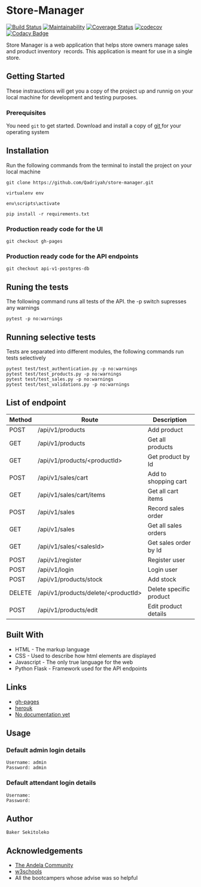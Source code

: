 # Store-Manager

[![Build Status](https://travis-ci.org/Qadriyah/store-manager.svg?branch=api-v1-postgres-db)](https://travis-ci.org/Qadriyah/store-manager) [![Maintainability](https://api.codeclimate.com/v1/badges/40a62aea724af677d9cb/maintainability)](https://codeclimate.com/github/Qadriyah/store-manager/maintainability) [![Coverage Status](https://coveralls.io/repos/github/Qadriyah/store-manager/badge.svg?branch=api-v1-postgres-db)](https://coveralls.io/github/Qadriyah/store-manager?branch=api-v1-postgres-db) [![codecov](https://codecov.io/gh/Qadriyah/store-manager/branch/api-v1-postgres-db/graph/badge.svg)](https://codecov.io/gh/Qadriyah/store-manager) [![Codacy Badge](https://api.codacy.com/project/badge/Grade/56edd9b9630a4b3ba39e22e5a9bd425e)](https://www.codacy.com/app/Qadriyah/store-manager?utm_source=github.com&utm_medium=referral&utm_content=Qadriyah/store-manager&utm_campaign=Badge_Grade_Dashboard)

Store Manager is a web application that helps store owners manage sales and product inventory  records. This application is meant for use in a single store.

## Getting Started

These instrauctions will get you a copy of the project up and runnig on your local machine for development and testing purposes.

### Prerequisites

You need `git` to get started.
Download and install a copy of [ git ](https://git-scm.com/downloads) for your operating system

## Installation

Run the following commands from the terminal to install the project on your local machine

```
git clone https://github.com/Qadriyah/store-manager.git

virtualenv env

env\scripts\activate

pip install -r requirements.txt
```

### Production ready code for the UI

```
git checkout gh-pages
```

### Production ready code for the API endpoints

```
git checkout api-v1-postgres-db
```

## Runing the tests

The following command runs all tests of the API. the -p switch supresses any warnings

```
pytest -p no:warnings
```

## Running selective tests

Tests are separated into different modules, the following commands run tests selectively

```
pytest test/test_authentication.py -p no:warnings
pytest test/test_products.py -p no:warnings
pytest test/test_sales.py -p no:warnings
pytest test/test_validations.py -p no:warnings
```

## List of endpoint

| Method | Route                                     | Description             |
| ------ | ----------------------------------------- | ----------------------- |
| POST   | /api/v1/products                          | Add product             |
| GET    | /api/v1/products                          | Get all products        |
| GET    | /api/v1/products/&lt;productId&gt;        | Get product by Id       |
| POST   | /api/v1/sales/cart                        | Add to shopping cart    |
| GET    | /api/v1/sales/cart/items                  | Get all cart items      |
| POST   | /api/v1/sales                             | Record sales order      |
| GET    | /api/v1/sales                             | Get all sales orders    |
| GET    | /api/v1/sales/&lt;salesId&gt;             | Get sales order by Id   |
| POST   | /api/v1/register                          | Register user           |
| POST   | /api/v1/login                             | Login user              |
| POST   | /api/v1/products/stock                    | Add stock               |
| DELETE | /api/v1/products/delete/&lt;productId&gt; | Delete specific product |
| POST   | /api/v1/products/edit                     | Edit product details    |

## Built With

- HTML - The markup language
- CSS - Used to describe how html elements are displayed
- Javascript - The only true language for the web
- Python Flask - Framework used for the API endpoints

## Links

- [gh-pages](https://qadriyah.github.io/store-manager/UI/)
- [herouk](https://pos-api-v1.herokuapp.com)
- [No documentation yet]()

## Usage

### Default admin login details

```
Username: admin
Password: admin
```

### Default attendant login details

```
Username:
Password:
```

## Author

```
Baker Sekitoleko
```

## Acknowledgements

- [The Andela Community](https://andela.com/)
- [w3schools](https://www.w3schools.com/css/css_intro.asp)
- All the bootcampers whose advise was so helpful
